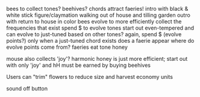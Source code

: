 bees to collect tones? beehives?
chords attract faeries!
intro with black & white stick figure/claymation walking out of house and tilling garden
outro with return to house in color
bees evolve to more efficiently collect the frequencies that exist
spend $ to evolve
tones start out even-tempered and can evolve to just-tuned based on other tones?
again, spend $ (evolve points?) 
only when a just-tuned chord exists does a faerie appear
where do evolve points come from?
faeries eat tone honey

mouse also collects 'joy'? harmonic honey is just more efficient; start out with only 'joy'
  and hH must be earned by buying beehives

Users can "trim" flowers to reduce size and harvest economy units

sound off button
